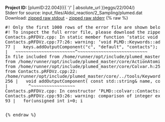 **Project ID:** [plumID:22.004]({{ '/' | absolute_url }}eggs/22/004/)  
Stderr for source:  input_files/Aldol_reaction/2_Sampling/plumed.dat   
Download: [zipped raw stdout](plumed.dat.plumed_master.stdout.txt.zip) - [zipped raw stderr](plumed.dat.plumed_master.stderr.txt.zip) 
{% raw %}
<pre>
#! Only the first 1000 rows of the error file are shown below
#! To inspect the full error file, please download the zipped raw stderr file above
Contacts.pRFDVz.cpp: In static member function ‘static void PLMD::colvar::Contacts::registerKeywords(PLMD::Keywords&)’:
Contacts.pRFDVz.cpp:77:26: warning: ‘void PLMD::Keywords::addOutputComponent(const std::string&, const std::string&, const std::string&)’ is deprecated: Use addOutputComponent with four argument and specify valid types for value from scalar/vector/matrix/grid [-Wdeprecated-declarations]
77 |   keys.addOutputComponent("c", "default", "contacts");
|   ~~~~~~~~~~~~~~~~~~~~~~~^~~~~~~~~~~~~~~~~~~~~~~~~~~~
In file included from /home/runner/opt/include/plumed_master/core/Action.h:27,
from /home/runner/opt/include/plumed_master/core/ActionAtomistic.h:25,
from /home/runner/opt/include/plumed_master/core/Colvar.h:25,
from Contacts.pRFDVz.cpp:22:
/home/runner/opt/include/plumed_master/core/../tools/Keywords.h:256:8: note: declared here
256 |   void addOutputComponent( const std::string& name, const std::string& key, const std::string& descr );
|        ^~~~~~~~~~~~~~~~~~
Contacts.pRFDVz.cpp: In constructor ‘PLMD::colvar::Contacts::Contacts(const PLMD::ActionOptions&)’:
Contacts.pRFDVz.cpp:93:26: warning: comparison of integer expressions of different signedness: ‘unsigned int’ and ‘int’ [-Wsign-compare]
93 |   for(unsigned int i=0; i<num_atomsa; i++)
|                         ~^~~~~~~~~~~
Contacts.pRFDVz.cpp:99:26: warning: comparison of integer expressions of different signedness: ‘unsigned int’ and ‘int’ [-Wsign-compare]
99 |   for(unsigned int i=0; i<num_atomsb; i++)
|                         ~^~~~~~~~~~~
Contacts.pRFDVz.cpp:124:25: warning: comparison of integer expressions of different signedness: ‘unsigned int’ and ‘int’ [-Wsign-compare]
124 |   for(unsigned int i=0;i<num_atomsa;++i){
|                        ~^~~~~~~~~~~
Contacts.pRFDVz.cpp:129:25: warning: comparison of integer expressions of different signedness: ‘unsigned int’ and ‘int’ [-Wsign-compare]
129 |   for(unsigned int i=0;i<num_atomsb;++i){
|                        ~^~~~~~~~~~~
terminate called after throwing an instance of 'PLMD::Plumed::ExceptionError'
what():
(tools/Keywords.cpp:476) void PLMD::Keywords::addFlag(std::string_view, bool, std::string_view)
+++ assertion failed: !defaultValue
the second argument to addFlag must be false COMPONENTS
[fv-az1326-415:10938] *** Process received signal ***
[fv-az1326-415:10938] Signal: Aborted (6)
[fv-az1326-415:10938] Signal code:  (-6)
[fv-az1326-415:10938] [ 0] /lib/x86_64-linux-gnu/libc.so.6(+0x45330)[0x7fee5b445330]
[fv-az1326-415:10938] [ 1] /lib/x86_64-linux-gnu/libc.so.6(pthread_kill+0x11c)[0x7fee5b49eb2c]
[fv-az1326-415:10938] [ 2] /lib/x86_64-linux-gnu/libc.so.6(gsignal+0x1e)[0x7fee5b44527e]
[fv-az1326-415:10938] [ 3] /lib/x86_64-linux-gnu/libc.so.6(abort+0xdf)[0x7fee5b4288ff]
[fv-az1326-415:10938] [ 4] /lib/x86_64-linux-gnu/libstdc++.so.6(+0xa5ff5)[0x7fee5b8a5ff5]
[fv-az1326-415:10938] [ 5] /lib/x86_64-linux-gnu/libstdc++.so.6(+0xbb0da)[0x7fee5b8bb0da]
[fv-az1326-415:10938] [ 6] /lib/x86_64-linux-gnu/libstdc++.so.6(_ZSt10unexpectedv+0x0)[0x7fee5b8a5a55]
[fv-az1326-415:10938] [ 7] /lib/x86_64-linux-gnu/libstdc++.so.6(+0xa5a6f)[0x7fee5b8a5a6f]
[fv-az1326-415:10938] [ 8] plumed_master(+0x146dd)[0x55833d7726dd]
[fv-az1326-415:10938] [ 9] /lib/x86_64-linux-gnu/libc.so.6(+0x2a1ca)[0x7fee5b42a1ca]
[fv-az1326-415:10938] [10] /lib/x86_64-linux-gnu/libc.so.6(__libc_start_main+0x8b)[0x7fee5b42a28b]
[fv-az1326-415:10938] [11] plumed_master(+0x15365)[0x55833d773365]
[fv-az1326-415:10938] *** End of error message ***
</pre>
{% endraw %}
